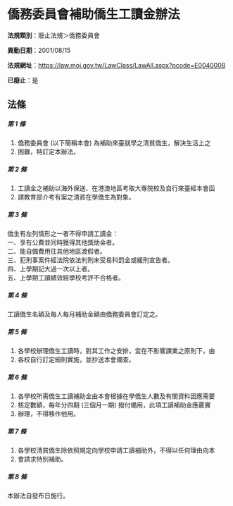 # 僑務委員會補助僑生工讀金辦法

**法規類別**：廢止法規＞僑務委員會

**異動日期**：2001/08/15  

**法規網址**：https://law.moj.gov.tw/LawClass/LawAll.aspx?pcode=E0040008

**已廢止**：是



## 法條
##### 第 1 條
1. 僑務委員會 (以下簡稱本會) 為補助來臺就學之清貧僑生，解決生活上之
1. 困難，特訂定本辦法。

##### 第 2 條
1. 工讀金之補助以海外保送、在港澳地區考取大專院校及自行來臺經本會函
1. 請教育部介考有案之清貧在學僑生為對象。

##### 第 3 條
僑生有左列情形之一者不得申請工讀金：  
一、享有公費並同時獲得其他獎助金者。  
二、能自備費用往其他地區渡假者。  
三、犯刑事案件經法院依法判刑未受易科罰金或緩刑宣告者。  
四、上學期記大過一次以上者。  
五、上學期工讀績效經學校考評不合格者。  

##### 第 4 條
工讀僑生名額及每人每月補助金額由僑務委員會訂定之。

##### 第 5 條
1. 各學校辦理僑生工讀時，對其工作之安排，宜在不影響課業之原則下，由
1. 各校自行訂定細則實施，並抄送本會備查。

##### 第 6 條
1. 各學校所需僑生工讀補助金由本會根據在學僑生人數及有關資料因應需要
1. 核定數額，每年分四期 (三個月一期) 撥付備用，此項工讀補助金應覈實
1. 辦理，不得移作他用。

##### 第 7 條
1. 各學校清貧僑生除依照規定向學校申請工讀補助外，不得以任何理由向本
1. 會請求特別補助。

##### 第 8 條
本辦法自發布日施行。


